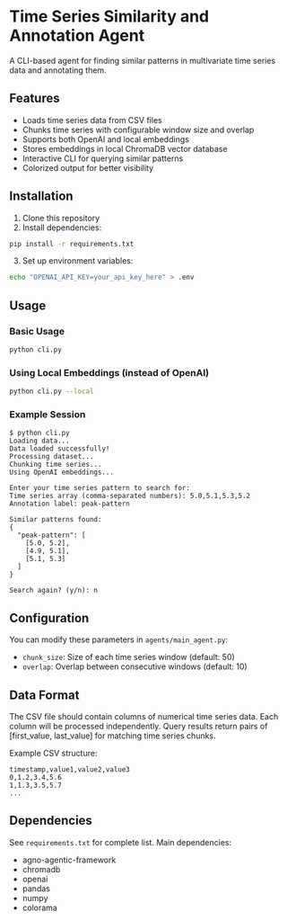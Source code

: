 # Time Series Similarity and Annotation Agent

A CLI-based agent for finding similar patterns in multivariate time series data and annotating them.

## Features

- Loads time series data from CSV files
- Chunks time series with configurable window size and overlap
- Supports both OpenAI and local embeddings
- Stores embeddings in local ChromaDB vector database
- Interactive CLI for querying similar patterns
- Colorized output for better visibility

## Installation

1. Clone this repository
2. Install dependencies:
```bash
pip install -r requirements.txt
```

3. Set up environment variables:
```bash
echo "OPENAI_API_KEY=your_api_key_here" > .env
```

## Usage

### Basic Usage
```bash
python cli.py
```

### Using Local Embeddings (instead of OpenAI)
```bash
python cli.py --local
```

### Example Session
```
$ python cli.py
Loading data...
Data loaded successfully!
Processing dataset...
Chunking time series...
Using OpenAI embeddings...

Enter your time series pattern to search for:
Time series array (comma-separated numbers): 5.0,5.1,5.3,5.2
Annotation label: peak-pattern

Similar patterns found:
{
  "peak-pattern": [
    [5.0, 5.2],
    [4.9, 5.1], 
    [5.1, 5.3]
  ]
}

Search again? (y/n): n
```

## Configuration

You can modify these parameters in `agents/main_agent.py`:
- `chunk_size`: Size of each time series window (default: 50)
- `overlap`: Overlap between consecutive windows (default: 10)

## Data Format

The CSV file should contain columns of numerical time series data. Each column will be processed independently. Query results return pairs of [first_value, last_value] for matching time series chunks.

Example CSV structure:
```
timestamp,value1,value2,value3
0,1.2,3.4,5.6
1,1.3,3.5,5.7
...
```

## Dependencies

See `requirements.txt` for complete list. Main dependencies:
- agno-agentic-framework
- chromadb
- openai
- pandas
- numpy
- colorama
